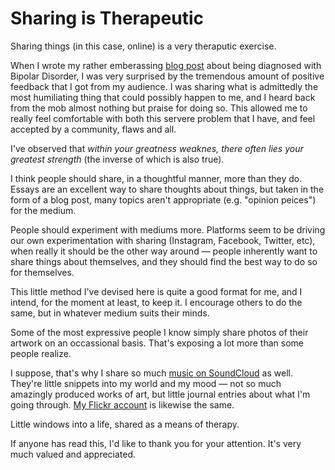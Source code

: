 Sharing is Therapeutic
======================

Sharing things (in this case, online) is a very theraputic exercise.

When I wrote my rather emberassing [blog post](https://www.kennethreitz.org/essays/mentalhealtherror-an-exception-occurred) about being diagnosed with Bipolar Disorder,
I was very surprised by the tremendous amount of positive feedback that I got from
my audience. I was sharing what is admittedly the most humiliating thing that could
possibly happen to me, and I heard back from the mob almost nothing but praise for
doing so. This allowed me to really feel comfortable with both this servere problem
that I have, and feel accepted by a community, flaws and all.

I've observed that *within your greatness weaknes, there often lies your greatest strength* (the inverse of which is also true).

I think people should share, in a thoughtful manner, more than they do. Essays
are an excellent way to share thoughts about things, but taken in the form of
a blog post, many topics aren't appropriate (e.g. "opinion peices") for the medium.

People should experiment with mediums more. Platforms seem to be driving our own
experimentation with sharing (Instagram, Facebook, Twitter, etc), when really it
should be the other way around — people inherently want to share things about
themselves, and they should find the best way to do so for themselves.

This little method I've devised here is quite a good format for me, and I intend,
for the moment at least, to keep it. I encourage others to do the same, but in
whatever medium suits their minds.

Some of the most expressive people I know simply share photos of their artwork
on an occassional basis. That's exposing a lot more than some people realize.

I suppose, that's why I share so much [music on SoundCloud](https://soundcloud.com/infinitestate) as well. They're little
snippets into my world and my mood — not so much amazingly produced works of art,
but little journal entries about what I'm going through. [My Flickr account](https://www.flickr.com/photos/kennethreitz/) is likewise the same.

Little windows into a life, shared as a means of therapy.

If anyone has read this, I'd like to thank you for your attention. It's very
much valued and appreciated.